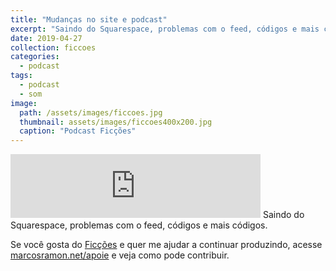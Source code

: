 ```yaml
---
title: "Mudanças no site e podcast"
excerpt: "Saindo do Squarespace, problemas com o feed, códigos e mais códigos."
date: 2019-04-27
collection: ficcoes
categories:
  - podcast
tags: 
  - podcast
  - som
image: 
  path: /assets/images/ficcoes.jpg
  thumbnail: assets/images/ficcoes400x200.jpg
  caption: "Podcast Ficções"
---
```


<iframe src="https://anchor.fm/podcastficcoes/embed/episodes/Mudanas-no-site-e-podcast-e3s5jv" height="102px" width="400px" frameborder="0" scrolling="no"></iframe>
Saindo do Squarespace, problemas com o feed, códigos e mais códigos.

Se você gosta do [Ficções](https://marcosramon.net/ficcoes/) e quer me ajudar a continuar produzindo, acesse [marcosramon.net/apoie](https://marcosramon.net/apoie/) e veja como pode contribuir. 
